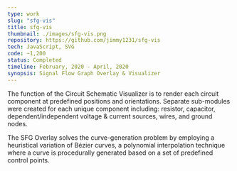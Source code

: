 ```yaml
---
type: work
slug: "sfg-vis"
title: sfg-vis
thumbnail: ./images/sfg-vis.png
repository: https://github.com/jimmy1231/sfg-vis
tech: JavaScript, SVG
code: ~1,200
status: Completed
timeline: February, 2020 - April, 2020
synopsis: Signal Flow Graph Overlay & Visualizer
---
```

The function of the Circuit Schematic Visualizer is to render each circuit component at predefined positions and orientations. Separate sub-modules were created for each unique component including: resistor, capacitor, dependent/independent voltage & current sources, wires, and ground nodes.

The SFG Overlay solves the curve-generation problem by employing a heuristical variation of Bézier curves, a polynomial interpolation technique where a curve is procedurally generated based on a set of predefined control points.
